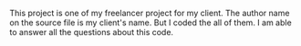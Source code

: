This project is one of my freelancer project for my client. The author name on the source file is my client's name. But I coded the all of them. I am able to answer all the questions about this code.
